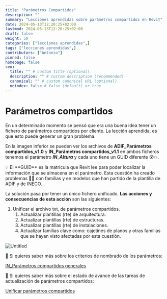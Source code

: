 ```yaml
---
title: "Parámetros Compartidos"
description: ""
summary: "Lecciones aprendidas sobre parámetros compartidos en Revit"
date: 2024-05-13T12:20:25+02:00
lastmod: 2024-05-13T12:20:25+02:00
draft: false
weight: 50
categories: ["lecciones aprendidas",]
tags: ["lecciones aprendidas",]
contributors: ["Antonio"]
pinned: false
homepage: false
seo:
  title: "" # custom title (optional)
  description: "" # custom description (recommended)
  canonical: "" # custom canonical URL (optional)
  noindex: false # false (default) or true
---
```


# Parámetros compartidos

En un determinado momento se pensó que era una buena idea tener un fichero de parámetros compartidos por cliente. La lección aprendida, es que esto puede generar un gran problema.

En la imagen inferior se pueden ver los archivos de **ADIF_Parámetros compartidos_v1.0** y **IN_Parámetros compartidos_v1.1** en ambos ficheros tenemos el parámetro **_IN_Altura_** y cada uno tiene un GUID diferente 😵💥.

<aside>
💡 El **GUID** es la matrícula que Revit lee para poder localizar la información que se almacena en el parámetro. Esta cuestión ha creado problemas 🤬🤬 con familias y en modelos que han partido de la plantilla de ADIF y de INECO.

</aside>

La solución pasa por tener un único fichero unificado. **Las acciones y consecuencias de esta acción** son las siguientes:

1. Unificar el archivo txt, de parámetros compartidos.
   1. Actualizar plantillas (rte) de arquitectura.
   2. Actualizar plantillas (rte) de estructuras.
   3. Actualizar plantillas (rte) de instalaciones.
   4. Actualizar familias clave como: cajetines de planos y otras familias que se hayan visto afectadas por esta cuestión.

![Untitled](https://bimineco.notion.site/image/https%3A%2F%2Fprod-files-secure.s3.us-west-2.amazonaws.com%2F342db759-9472-4a34-9e3b-149781af4799%2F85d960c1-af17-4e59-9cfc-4f9f9c01b31c%2FUntitled.png?table=block&id=a1cee7c0-3861-40cc-910d-75a3113f4ba5&spaceId=342db759-9472-4a34-9e3b-149781af4799&width=2000&userId=&cache=v2)

<aside>
🚨 Si quieres saber más sobre los criterios de nombrado de los parámetros:

[IN_Parámetros compartidos generales](https://www.notion.so/IN_Par-metros-compartidos-generales-9ec58eb1b1a34615bcbfe75e50e6c50b?pvs=21)

</aside>

<aside>
🚨 Si quieres saber más sobre el estado de avance de las tareas de actualización de parámetros compartidos:

[Unificar parámetros compartidos](https://www.notion.so/Unificar-par-metros-compartidos-56e1f30fd35943e4b8bf6fad19827ce4?pvs=21)

</aside>
